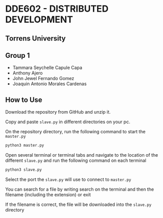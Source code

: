 # DDE602 - DISTRIBUTED DEVELOPMENT
## Torrens University

## Group 1
- Tammara Seychelle Capule Capa
- Anthony Ajero
- John Jewel Fernando Gomez
- Joaquin Antonio Morales Cardenas

## How to Use

Download the repository from GitHub and unzip it.

Copy and paste `slave.py` in different directories on your pc.

On the repository directory, run the following command to start the `master.py`

```sh
python3 master.py
```

Open several terminal or terminal tabs and navigate to the location of the different `slave.py` and run the following command on each terminal

```sh
python3 slave.py
```

Select the port the `slave.py` will use to connect to `master.py`

You can search for a file by writing search on the terminal and then the filename (including the extension) or exit

If the filename is correct, the file will be downloaded into the `slave.py` directory 